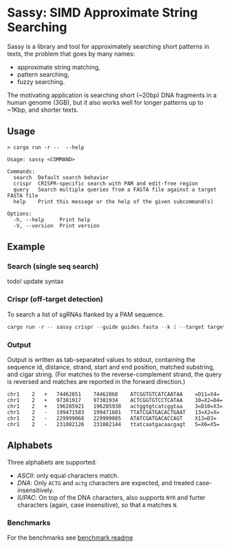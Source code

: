 # Sassy: SIMD Approximate String Searching

Sassy is a library and tool for approximately searching short patterns in texts,
the problem that goes by many names:
- approximate string matching,
- pattern searching,
- fuzzy searching.

The motivating application is searching short (~20bp) DNA fragments in a human
genome (3GB), but it also works well for longer patterns up to ~1Kbp, and
shorter texts.

## Usage

```
> cargo run -r --  --help

Usage: sassy <COMMAND>

Commands:
  search  Default search behavior
  crispr  CRISPR-specific search with PAM and edit-free region
  query   Search multiple queries from a FASTA file against a target FASTA file
  help    Print this message or the help of the given subcommand(s)

Options:
  -h, --help     Print help
  -V, --version  Print version

```

## Example

### Search (single seq search)
todo! update syntax


### Crispr (off-target detection)
To search a list of sgRNAs flanked by a PAM sequence. 

```rust 
cargo run -r -- sassy crispr --guide guides.fasta --k 1 --target target.fasta --output matches.fasta
```


### Output
Output is written as tab-separated values to stdout, containing the sequence id,
distance, strand, start and end position, matched substring, and cigar string.
(For matches to the reverse-complement strand, the query is reversed and matches
are reported in the forward direction.)

```
chr1	2	+	74462851	74462868	ATCGGTGTCATCAATAA	 =D11=X4=
chr1	2	+	97381917	97381934	ACTCGGTGTCCTCATAA	 10=X2=D4=
chr1	2	+	196285921	196285938	actggtgtcatcggtaa	 3=D10=X3=
chr1	2	-	199471583	199471601	TTATCGATGACACTGAAT	 13=X2=X=
chr1	2	-	229999068	229999085	ATATCGATGACACCAGT	 X13=D3=
chr1	2	-	231082126	231082144	ttatcaatgacaacgagt	 5=X6=X5=
```

## Alphabets
Three alphabets are supported:
- *ASCII*: only equal characters match.
- *DNA*: Only `ACTG` and `actg` characters are expected, and treated case-insensitively.
- *IUPAC*: On top of the DNA characters, also supports `NYR` and furter
  characters (again, case insensitive), so that `A` matches `N`.

### Benchmarks
For the benchmarks see [benchmark readme](benchmarks/paper/README.md)
